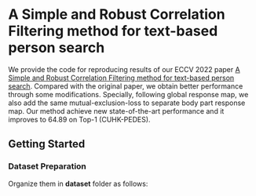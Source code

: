 # A Simple and Robust Correlation Filtering method for text-based person search
We provide the code for reproducing results of our ECCV 2022 paper [A Simple and Robust Correlation Filtering method for text-based person search](www.baidu.com). Compared with the original paper, we obtain better performance through some modifications. Specially, following global response map, we also add the same mutual-exclusion-loss to separate body part response map. Our method achieve new state-of-the-art performance and it improves to 64.89 on Top-1 (CUHK-PEDES).
## Getting Started
### Dataset Preparation
Organize them in **dataset** folder as follows:
